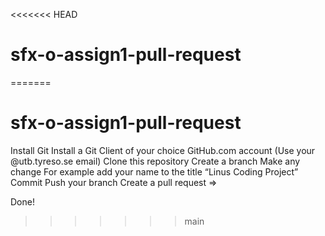 <<<<<<< HEAD
# sfx-o-assign1-pull-request 
=======
# sfx-o-assign1-pull-request
Install Git
Install a Git Client of your choice
GitHub.com account (Use your @utb.tyreso.se email)
Clone this repository
Create a branch
Make any change
For example add your name to the title “Linus Coding Project”
Commit
Push your branch
Create a pull request <your branch> => <main>
Done!
>>>>>>> main
